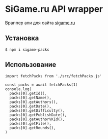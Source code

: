 # SiGame.ru API wrapper

Враппер апи для сайта [sigame.ru](https://sigame.ru)

## Установка

```
$ npm i sigame-packs
```

## Использование

```
import fetchPacks from './src/fetchPacks.js'

const packs = await fetchPacks(1)
console.log(
  packs[0].getId(),
  packs[0].getName(),
  packs[0].getAuthors(),
  packs[0].getDate(),
  packs[0].getDifficulty(),
  packs[0].getPublishDate(),
  packs[0].getAuthorVKId(),
  packs[0].getFile(),
  packs[0].getRounds(),
)
```